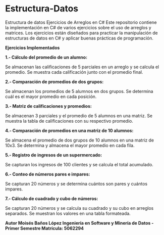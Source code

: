 # Estructura-Datos
Estructura de datos 
Ejercicios de Arreglos en C#
Este repositorio contiene la implementación en C# de varios ejercicios sobre el uso de arreglos y matrices. Los ejercicios están diseñados para practicar la manipulación de estructuras de datos en C# y aplicar buenas prácticas de programación.

**Ejercicios Implementados**

**1.- Cálculo del promedio de un alumno:**

Se almacenan las calificaciones de 5 parciales en un arreglo y se calcula el promedio.
Se muestra cada calificación junto con el promedio final.


**2.- Comparación de promedios de dos grupos:**

Se almacenan los promedios de 5 alumnos en dos grupos.
Se determina cuál es el mayor promedio en cada posición.


**3.- Matriz de calificaciones y promedios:**

Se almacenan 3 parciales y el promedio de 5 alumnos en una matriz.
Se muestra la tabla de calificaciones con su respectivo promedio.


**4.- Comparación de promedios en una matriz de 10 alumnos:**

Se almacena el promedio de dos grupos de 10 alumnos en una matriz de 10x3.
Se determina y almacena el mayor promedio en cada fila.


**5.- Registro de ingresos de un supermercado:**

Se capturan los ingresos de 100 clientes y se calcula el total acumulado.


**6.- Conteo de números pares e impares:**

Se capturan 20 números y se determina cuántos son pares y cuántos impares.


**7.- Cálculo de cuadrado y cubo de números:**

Se capturan 20 números y se calcula su cuadrado y su cubo en arreglos separados.
Se muestran los valores en una tabla formateada.

**Autor
Moisés Baños López
Ingeniería en Software y Minería de Datos - Primer Semestre
Matrícula: 5062294**
